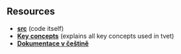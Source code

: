 ## Resources

+ <b><a href="">src</a></b> (code itself)
+ <b><a href="https://github.com/scraptechguy/tvet/blob/main/docs/CONCEPTS.md">Key concepts</a></b> (explains all key concepts used in tvet)
+ <b><a href="https://sirrah.troja.mff.cuni.cz/~mira/tmp/diplomky/Broz_2024.pdf">Dokumentace v češtině</a></b> 
